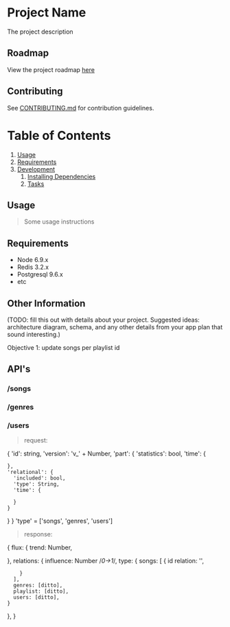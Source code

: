 # Project Name

The project description

## Roadmap

View the project roadmap [here](LINK_TO_DOC)

## Contributing

See [CONTRIBUTING.md](CONTRIBUTING.md) for contribution guidelines.

# Table of Contents

1. [Usage](#Usage)
1. [Requirements](#requirements)
1. [Development](#development)
    1. [Installing Dependencies](#installing-dependencies)
    1. [Tasks](#tasks)

## Usage

> Some usage instructions

## Requirements

- Node 6.9.x
- Redis 3.2.x
- Postgresql 9.6.x
- etc

## Other Information

(TODO: fill this out with details about your project. Suggested ideas: architecture diagram, schema, and any other details from your app plan that sound interesting.)

Objective 1: update songs per playlist id 

## API's

### /songs
### /genres
### /users 
> request:

{
  'id': string,
  'version': 'v_' + Number,
  'part': { 
    'statistics': bool,
    'time': {
      
    },
    'relational': {
      'included': bool,
      'type': String,
      'time': {
        
      }
    }
  }
}
'type' = ['songs', 'genres', 'users']

> response:

{ 
  flux: {
   trend: Number,
   
  },
  relations: {
    influence: Number /*0->1*/,
    type: {
      songs: [
        {
          id
          relation: '',
          
        }
      ],
      genres: [ditto], 
      playlist: [ditto],
      users: [ditto],
    }
  },
}


 

